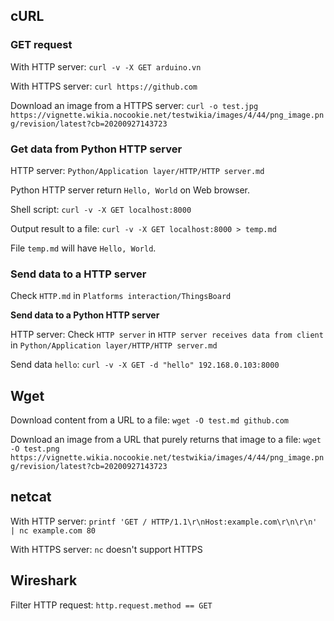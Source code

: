 ## cURL

### GET request

With HTTP server: ``curl -v -X GET arduino.vn``

With HTTPS server: ``curl https://github.com``

Download an image from a HTTPS server: ``curl -o test.jpg https://vignette.wikia.nocookie.net/testwikia/images/4/44/png_image.png/revision/latest?cb=20200927143723``

### Get data from Python HTTP server

HTTP server: ``Python/Application layer/HTTP/HTTP server.md``

Python HTTP server return ``Hello, World`` on Web browser.

Shell script: ``curl -v -X GET localhost:8000``

Output result to a file: ``curl -v -X GET localhost:8000 > temp.md``

File ``temp.md`` will have ``Hello, World``.

### Send data to a HTTP server

Check ``HTTP.md`` in ``Platforms interaction/ThingsBoard``

**Send data to a Python HTTP server**

HTTP server: Check ``HTTP server`` in ``HTTP server receives data from client`` in ``Python/Application layer/HTTP/HTTP server.md``

Send data ``hello``: ``curl -v -X GET -d "hello" 192.168.0.103:8000``

## Wget

Download content from a URL to a file: ``wget -O test.md github.com``

Download an image from a URL that purely returns that image to a file: ``wget -O test.png https://vignette.wikia.nocookie.net/testwikia/images/4/44/png_image.png/revision/latest?cb=20200927143723``

## netcat

With HTTP server: ``printf 'GET / HTTP/1.1\r\nHost:example.com\r\n\r\n' | nc example.com 80``

With HTTPS server: ``nc`` doesn't support HTTPS

## Wireshark

Filter HTTP request: ``http.request.method == GET``